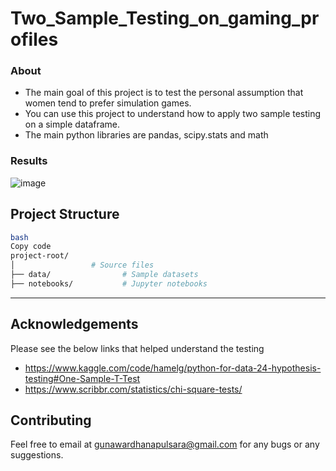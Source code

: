# Two_Sample_Testing_on_gaming_profiles

### About

- The main goal of this project is to test the personal assumption that women tend to prefer simulation games. 
- You can use this project to understand how to apply two sample testing on a simple dataframe.
- The main python libraries are pandas, scipy.stats and math

### Results
![image](https://github.com/user-attachments/assets/d3608f87-578b-419d-b3a5-d055e7a717e0)

## Project Structure

```bash
bash
Copy code
project-root/
│                 # Source files
├── data/                # Sample datasets
├── notebooks/           # Jupyter notebooks

```

---

## Acknowledgements
Please see the below links that helped understand the testing 
- https://www.kaggle.com/code/hamelg/python-for-data-24-hypothesis-testing#One-Sample-T-Test
- https://www.scribbr.com/statistics/chi-square-tests/

## Contributing 
Feel free to email at gunawardhanapulsara@gmail.com for any bugs or any suggestions. 


